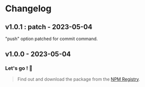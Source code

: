 # Changelog

## v1.0.1 : patch - 2023-05-04

"push" option patched for commit command.

## v1.0.0 - 2023-05-04

### Let's go ! 🚀

> Find out and download the package from the [NPM Registry](https://www.npmjs.com/package/letsgo-cli).
